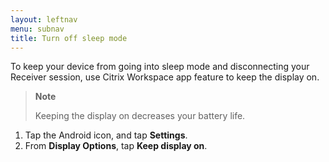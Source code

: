 ```yaml
---
layout: leftnav
menu: subnav
title: Turn off sleep mode
---
```


To keep your device from going into sleep mode and disconnecting your Receiver session, use Citrix Workspace app feature to keep the display on.

> **Note**
>
> Keeping the display on decreases your battery life.

1.  Tap the Android icon, and tap **Settings**.
1.  From **Display Options**, tap **Keep display on**.